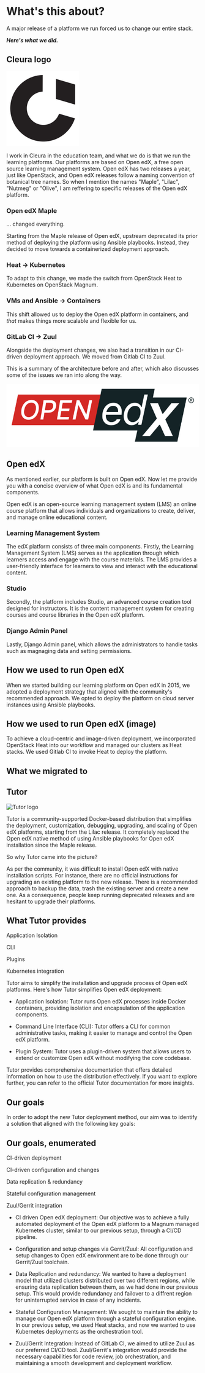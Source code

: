 # What's this about? <!-- .element class="hidden" -->
A major release of a platform we run forced us to change our entire stack.

**_Here's what we did._**


## Cleura logo <!-- .element class="hidden" -->
![Cleura logo](images/cleura-logo.svg)

<!-- Note -->
I work in Cleura in the education team, and what we do is that we run the learning platforms. Our platforms are based on Open edX, a free open source learning management system.
Open edX has two releases a year, just like OpenStack, and Open edX releases follow a naming convention of botanical tree names. So when I mention the names "Maple", "Lilac", "Nutmeg" or "Olive",  I am reffering to specific releases of the Open edX platform.


### Open edX Maple
... changed everything.

<!-- Note -->
Starting from the Maple release of Open edX, upstream deprecated its prior method of deploying the platform using Ansible playbooks. Instead, they decided to move towards a containerized deployment approach.


### Heat → Kubernetes

<!-- Note -->
To adapt to this change, we made the switch from OpenStack Heat to Kubernetes on OpenStack Magnum.


### VMs and Ansible → Containers

<!-- Note -->
This shift allowed us to deploy the Open edX platform in containers, and *that* makes things more scalable and flexible for us.


### GitLab CI → Zuul

<!-- Note -->
Alongside the deployment changes, we also had a transition in our CI-driven deployment approach. We moved from Gitlab CI to Zuul.
 
This is a summary of the architecture before and after, which also discusses some of the issues we ran into along the way.


![Open edX logo](images/open-edx-logo-color.svg)
## Open edX <!-- .element class="hidden" -->

<!-- Note -->
As mentioned earlier, our platform is built on Open edX. Now let me provide you with a concise overview of what Open edX is and its fundamental components.

Open edX is an open-source learning management system (LMS) an online course platform that allows individuals and organizations to create, deliver, and manage online educational content. 	


### Learning Management System

<!-- Note -->
The edX platform consists of three main components. Firstly, the Learning Management System (LMS) serves as the application through which learners access and engage with the course materials. The LMS provides a user-friendly interface for learners to view and interact with the educational content.


### Studio

<!-- Note -->
Secondly, the platform includes Studio, an advanced course creation tool designed for instructors. It is the content management system for creating courses and course libraries in the Open edX platform.


### Django Admin Panel

<!-- Note -->
Lastly, Django Admin panel, which allows the administrators to handle tasks such as magnaging data and setting permissions.


## How we used to run Open edX

<!-- Note -->
When we started building our learning platform on Open edX in 2015, we adopted a deployment strategy that aligned with the community's recommended approach.
We opted to deploy the platform on cloud server instances using Ansible playbooks.


<!-- .slide: data-background-image="images/old-method.svg" data-background-size="contain" -->
## How we used to run Open edX (image) <!-- .element class="hidden" -->

<!-- Note -->
To achieve a cloud-centric and image-driven deployment, we incorporated OpenStack Heat into our workflow and managed our clusters as Heat stacks. We used Gitlab CI to invoke Heat to deploy the platform.


## What we migrated to


## Tutor <!-- .element class="hidden" -->
![Tutor logo](https://overhang.io/static/img/tutor-logo.svg)

<!-- Note -->
Tutor is a community-supported Docker-based distribution that simplifies the deployment, customization, debugging, upgrading, and scaling of Open edX platforms, starting from the Lilac release. It completely replaced the Open edX native method of using Ansible playbooks for Open edX installation since the Maple release.

So why Tutor came into the picture?

As per the community, it was difficult to install Open edX with native installation scripts. For instance, there are no official instructions for upgrading an existing platform to the new release. There is a recommended approach to backup the data, trash the existing server and create a new one. As a consequence, people keep running deprecated releases and are hesitant to upgrade their platforms.


## What Tutor provides <!-- .element class="hidden" -->
Application Isolation

CLI

Plugins

Kubernetes integration

<!-- Note -->
Tutor aims to simplify the installation and upgrade process of Open edX platforms. Here's how Tutor simplifies Open edX deployment:

* Application Isolation: Tutor runs Open edX processes inside Docker containers, providing isolation and encapsulation of the application components.

* Command Line Interface (CLI): Tutor offers a CLI for common administrative tasks, making it easier to manage and control the Open edX platform.

* Plugin System: Tutor uses a plugin-driven system that allows users to extend or customize Open edX without modifying the core codebase.

Tutor provides comprehensive documentation that offers detailed information on how to use the distribution effectively. If you want to explore further, you can refer to the official Tutor documentation for more insights.


## Our goals

<!-- Note -->
In order to adopt the new Tutor deployment method, our aim was to identify a solution that aligned with the following key goals:


## Our goals, enumerated <!-- .element class="hidden" -->
CI-driven deployment

CI-driven configuration and changes <!-- .element class="fragment" -->

Data replication & redundancy <!-- .element class="fragment" -->

Stateful configuration management <!-- .element class="fragment" -->

Zuul/Gerrit integration <!-- .element class="fragment" -->

<!-- Note -->
* CI driven Open edX deployment: Our objective was to achieve a fully automated deployment of the Open edX platform to a Magnum managed Kubernetes cluster, similar to our previous setup, through a CI/CD pipeline.

* Configuration and setup changes via Gerrit/Zuul: All configuration and setup changes to Open edX environment are to be done through our Gerrit/Zuul toolchain.

* Data Replication and redundancy: We wanted to have a deployment model that utilized clusters distributed over two different regions, while ensuring data replication between them, as we had done in our previous setup. This would provide redundancy and failover to a diffrent region for uninterrupted service in case of any incidents.

* Stateful Configuration Management: We sought to maintain the ability to manage our Open edX platform through a stateful configuration engine. In our previous setup, we used Heat stacks, and now we wanted to use Kubernetes deployments as the orchestration tool.

* Zuul/Gerrit Integration: Instead of GitLab CI, we aimed to utilize Zuul as our preferred CI/CD tool. Zuul/Gerrit's integration would provide the necessary capabilities for code review, job orchestration, and maintaining a smooth development and deployment workflow.
